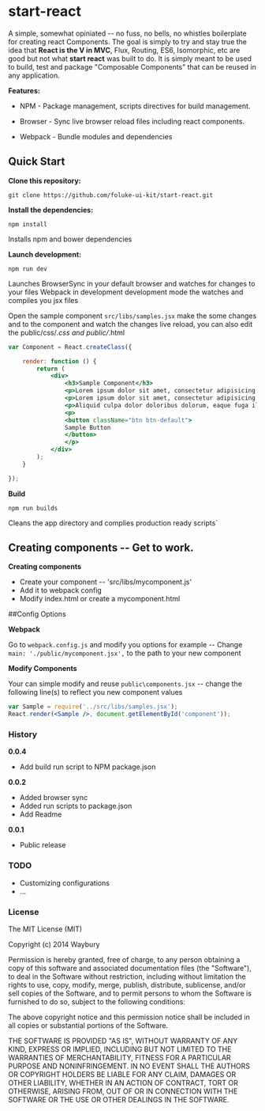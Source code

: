 # start-react


A simple, somewhat opiniated -- no fuss, no bells, no whistles boilerplate for creating react Components. The goal is simply to try and stay true the idea that **React is the V in MVC**, Flux, Routing, ES6, Isomorphic, etc are good but not what **start react** was built to do. It is simply meant to be used to build, test and package "Composable Components" that can be reused in any application.

__Features:__

* NPM - Package management, scripts directives for build management. 

* Browser - Sync live browser reload files including react components.  

* Webpack - Bundle modules and dependencies

## Quick Start

__Clone this repository:__

`git clone https://github.com/foluke-ui-kit/start-react.git`

__Install the dependencies:__

`npm install`

Installs npm and bower dependencies 

__Launch development:__

`npm run dev`

Launches 
BrowserSync in your default browser and watches for changes to your files
Webpack in development development mode the watches and compiles you jsx files

Open the sample component `src/libs/samples.jsx` make the some changes and to the component and watch the changes live reload, you can also edit the public/css/*.css and public/*.html


```jsx
var Component = React.createClass({

    render: function () {
        return (
            <div>
                <h3>Sample Component</h3>
                <p>Lorem ipsum dolor sit amet, consectetur adipisicing elit. Aspernatur est fugit, maxime molestias quia quibusdam quidem recusandae reiciendis saepe similique, sit tempore tenetur vel? Accusantium culpa est fuga quae vel.</p>
                <p>Lorem ipsum dolor sit amet, consectetur adipisicing elit. Eum, quod, velit? Consectetur corporis eos expedita fuga odio sunt vitae voluptates.</p>
                <p>Aliquid culpa dolor doloribus dolorum, eaque fuga illo inventore magni nemo non nulla obcaecati, quae similique sit tempore veritatis voluptas!</p>
                <p>
                <button className="btn btn-default">
                Sample Button
                </button>
                </p>
            </div>
        );
    }

});
```

__Build__

`npm run builds`

Cleans the app directory and complies production ready scripts` 


## Creating components -- Get to work.
 
 __Creating components__
 
 - Create your component -- 'src/libs/mycomponent.js'
 - Add it to webpack config
 - Modify index.html or create a mycomponent.html
 
##Config Options

__Webpack__

Go to `webpack.config.js` and modify you options for example -- 
Change `main: './public/mycomponent.jsx',` to the path to your new component 

__Modify Components__

Your can simple modify and reuse  `public\components.jsx` -- change the following line(s)  to reflect you new component values

```jsx
var Sample = require('../src/libs/samples.jsx');
React.render(<Sample />, document.getElementById('component'));

```

 
### History

  __0.0.4__
  
  - Add build run script to NPM package.json 
  
  __0.0.2__
  
  - Added browser sync
  - Added run scripts to package.json
  - Add Readme
  
  __0.0.1__
    
- Public release


 
### TODO
 
- Customizing configurations
- ...

### License

The MIT License (MIT)

Copyright (c) 2014 Waybury

Permission is hereby granted, free of charge, to any person obtaining a copy of this software and associated documentation files (the "Software"), to deal in the Software without restriction, including without limitation the rights to use, copy, modify, merge, publish, distribute, sublicense, and/or sell copies of the Software, and to permit persons to whom the Software is furnished to do so, subject to the following conditions:

The above copyright notice and this permission notice shall be included in all copies or substantial portions of the Software.

THE SOFTWARE IS PROVIDED "AS IS", WITHOUT WARRANTY OF ANY KIND, EXPRESS OR IMPLIED, INCLUDING BUT NOT LIMITED TO THE WARRANTIES OF MERCHANTABILITY, FITNESS FOR A PARTICULAR PURPOSE AND NONINFRINGEMENT. IN NO EVENT SHALL THE AUTHORS OR COPYRIGHT HOLDERS BE LIABLE FOR ANY CLAIM, DAMAGES OR OTHER LIABILITY, WHETHER IN AN ACTION OF CONTRACT, TORT OR OTHERWISE, ARISING FROM, OUT OF OR IN CONNECTION WITH THE SOFTWARE OR THE USE OR OTHER DEALINGS IN THE SOFTWARE.

 

 
 
 

